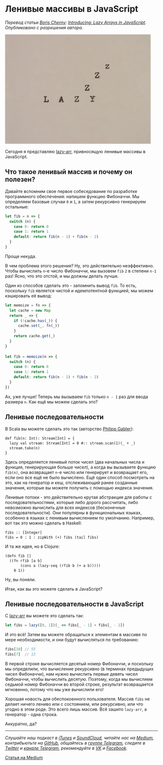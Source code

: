 # Ленивые массивы в JavaScript

*Перевод статьи [Boris Cherny](https://github.com/bcherny): [Introducing: Lazy Arrays in JavaScript](https://performancejs.com/post/ewffd34/Introducing:-Lazy-arrays-in-JavaScript). Опубликовано с разрешения автора.*

![](./lazy.gif)

Сегодня я представляю [lazy-arr](https://github.com/bcherny/lazy-arr), привносящую ленивые массивы в JavaScript.

## Что такое ленивый массив и почему он полезен?

Давайте вспомним свое первое собеседование по разработке программного обеспечения: напишем функцию Фибоначчи. Мы определяем базовые случаи `0` и `1`, а затем рекурсивно генерируем остальные:

```js
let fib = n => {
  switch (n) {
    case 0: return 0
    case 1: return 1
    default: return fib(n - 1) + fib(n - 2)
  }
}
```

Проще некуда.

В чем проблема этого решения? Ну, это действительно неэффективно. Чтобы вычислить `n`-е число Фибоначчи, мы вызовем `fib` `2` в степени `n-1` раз! Ясно, что это отстой, и мы должны делать лучше.

Один из способов сделать это - запомнить вывод `fib`. То есть, поскольку `fib` является чистой и идемпотентной функцией, мы можем кэшировать её вывод:

```js
let memoize = fn => {
  let cache = new Map
  return _ => {
    if (!cache.has(_)) {
      cache.set(_, fn(_))
    }
    return cache.get(_)
  }
}

let fib = memoize(n => {
  switch (n) {
    case 0: return 0
    case 1: return 1
    default: return fib(n - 1) + fib(n - 2)
  }
})
```

Ах, уже лучше! Теперь мы вызываем `fib` только `n - 1` раз для ввода размера `n`. Как ещё мы можем сделать это?

## Ленивые последовательности

В Scala вы можете сделать это так (авторство [Philipp Gabler](https://github.com/phipsgabler)):

```
def fib(n: Int): Stream[Int] = {
  lazy val stream: Stream[Int] = 0 #:: stream.scan(1)(_ + _)
  stream.take(n)
}
```

Здесь определяется ленивый поток чисел (два начальных числа и функция, генерирующая больше чисел), а когда вы вызываете функцию `fib(n)`, она возвращает `n`-е число или генерирует и возвращает его, если оно все ещё не было вычислено. Ещё один способ посмотреть на это, как на генератор и кеш, отслеживающий ранее созданные значения, которые вы можете получить с помощью индекса значения.

Ленивые потоки - это действительно крутая абстракция для работы с последовательностями, которые либо дорого рассчитать, либо невозможно вычислить для всех индексов (бесконечные последовательности). Они популярны в функциональных языках, особенно в языках с ленивым вычислением по умолчанию. Например, вот так это можно сделать в Haskell:

```
fibs :: [Integer]
fibs = 0 : 1 : zipWith (+) fibs (tail fibs)
```

И та же идея, но в Clojure:

```
(defn fib []
  ((fn rfib [a b]
       (cons a (lazy-seq (rfib b (+ a b)))))
    0 1))
```

Ну, вы поняли.

Итак, как вы это можете сделать в JavaScript?

## Ленивые последовательности в JavaScript

С [lazy-arr](https://github.com/bcherny/lazy-arr) вы можете это сделать так:

```js
let fibs = lazy([0, 1])(_ => fibs[_ - 1] + fibs[_ - 2])
```

И это всё! Затем вы можете обращаться к элементам в массиве по мере необходимости, и они будут вычисляться по требованию:

```js
fibs[10] // 55
fibs[7]  // 13
```

В первой строке вычисляется десятый номер Фибоначчи, и поскольку мы определили, что вычисление рекурсивно (в терминах предыдущих чисел Фибоначчи), нам нужно вычислить первые девять чисел Фибоначчи, чтобы вычислить десятую. Поэтому, когда мы вычисляем седьмой номер Фибоначчи во второй строке, результат возвращается мгновенно, потому что мы уже вычислили его!

Хорошая новость для обеспокоенного пользователя. Массив `fibs` не делает ничего лениво или с состоянием, или рекурсивно, или что угодно в этом роде. Это всего лишь массив. Всё зашито `lazy-arr`, а генератор - одна строка.

Аккуратно, да?

---

*Слушайте наш подкаст в [iTunes](https://itunes.apple.com/ru/podcast/девшахта/id1226773343) и [SoundCloud](https://soundcloud.com/devschacht), читайте нас на [Medium](https://medium.com/devschacht), контрибьютьте на [GitHub](https://github.com/devSchacht), общайтесь в [группе Telegram](https://t.me/devSchacht), следите в [Twitter](https://twitter.com/DevSchacht) и [канале Telegram](https://t.me/devSchachtChannel), рекомендуйте в [VK](https://vk.com/devschacht) и [Facebook](https://www.facebook.com/devSchacht).*

[Статья на Medium](https://medium.com/devschacht/boris-cherny-introducing-lazy-arrays-in-javascript-d7f9da531820)
